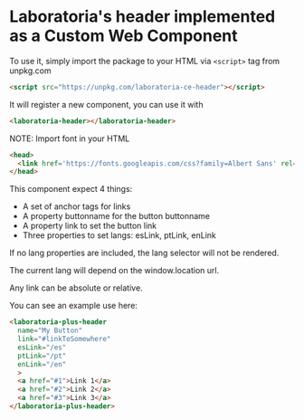 # Laboratoria's header implemented as a Custom Web Component

To use it, simply import the package to your HTML via `<script>` tag from unpkg.com

```HTML
<script src="https://unpkg.com/laboratoria-ce-header"></script>
```

It will register a new component, you can use it with 
```HTML
<laboratoria-header></laboratoria-header>
```

NOTE: Import font in your HTML
```HTML
<head>
  <link href='https://fonts.googleapis.com/css?family=Albert Sans' rel='stylesheet'>
</head>
```

This component expect 4 things:

- A set of anchor tags for links
- A property buttonname for the button buttonname
- A property link to set the button link
- Three properties to set langs: esLink, ptLink, enLink

If no lang properties are included, the lang selector will not be rendered.

The current lang will depend on the window.location url.

Any link can be absolute or relative.

You can see an example use here:

```HTML
<laboratoria-plus-header
  name="My Button"
  link="#linkToSomewhere"
  esLink="/es"
  ptLink="/pt"
  enLink="/en"
  >
  <a href="#1">Link 1</a>
  <a href="#2">Link 2</a>
  <a href="#3">Link 3</a>
</laboratoria-plus-header>
```